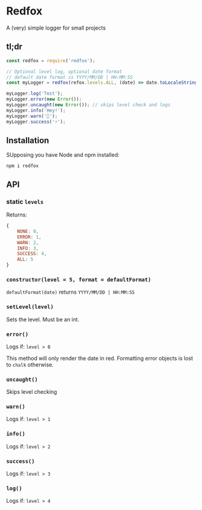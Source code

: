 # Redfox

A (very) simple logger for small projects

## tl;dr
```js
const redfox = require('redfox');

// Optional level log, optional date format
// default date format is YYYY/MM/DD | HH:MM:SS
const myLogger = redfox(refox.levels.ALL, (date) => date.toLocaleString());

myLogger.log('Test');
myLogger.error(new Error());
myLogger.uncaught(new Error()); // skips level check and logs
myLogger.info('Hey!');
myLogger.warn('🚧');
myLogger.success('⚡️');
```

## Installation
SUpposing you have Node and npm installed:

```
npm i redfox
```

## API

### static `levels`
Returns:

```js
{
	NONE: 0,
	ERROR: 1,
	WARN: 2,
	INFO: 3,
	SUCCESS: 4,
	ALL: 5
}
```

### `constructor(level = 5, format = defaultFormat)`
`defaultFormat(date)` returns `YYYY/MM/DD | HH:MM:SS`

### `setLevel(level)`
Sets the level. Must be an int.

### `error()`
Logs if: `level > 0`

This method will only render the date in red.
Formatting error objects is lost to `chalk` otherwise.

### `uncaught()`
Skips level checking

### `warn()`
Logs if: `level > 1`

### `info()`
Logs if: `level > 2`

### `success()`
Logs if: `level > 3`

### `log()`
Logs if: `level > 4`
